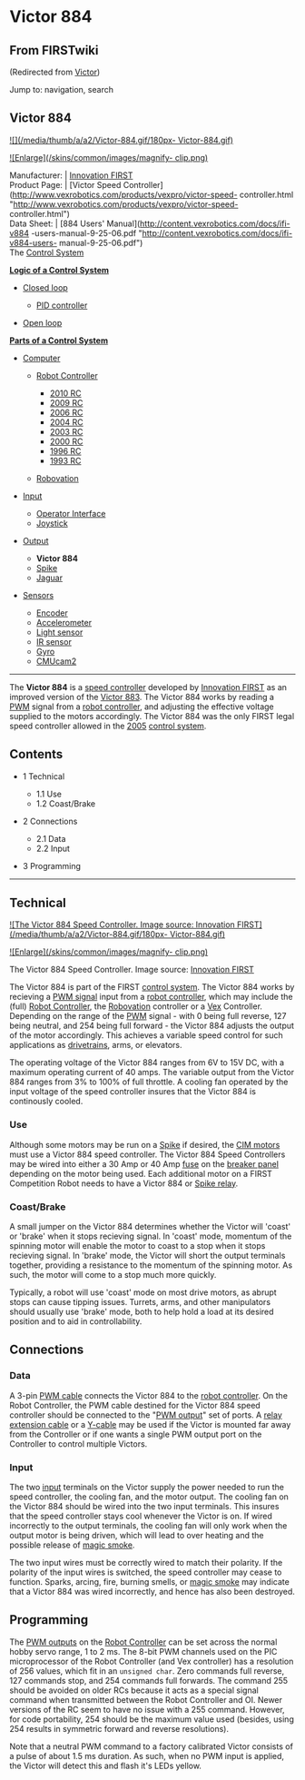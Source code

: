 # Victor 884

## From FIRSTwiki

(Redirected from [Victor](/index.php?title=Victor&redirect=no "Victor"))

Jump to: navigation, search

## Victor 884

[![](/media/thumb/a/a2/Victor-884.gif/180px-
Victor-884.gif)](Image:Victor-884.gif)

[![Enlarge](/skins/common/images/magnify-
clip.png)](Image:Victor-884.gif "Enlarge")

Manufacturer: | [Innovation FIRST](Innovation_FIRST "Innovation
FIRST")<br>
Product Page: | [Victor Speed Controller](http://www.vexrobotics.com/products/vexpro/victor-speed-
controller.html "http://www.vexrobotics.com/products/vexpro/victor-speed-
controller.html")<br>
Data Sheet: | [884 Users' Manual](http://content.vexrobotics.com/docs/ifi-v884
-users-manual-9-25-06.pdf "http://content.vexrobotics.com/docs/ifi-v884-users-
manual-9-25-06.pdf")<br>
The [Control System](Control_system "Control system")

**[Logic of a Control System](Logic_of_a_control_system "Logic of a control system")**

- [Closed loop](Closed_loop "Closed loop")

  - [PID controller](PID_controller "PID controller")

- [Open loop](Open_loop "Open loop")

**[Parts of a Control System](Parts_of_a_control_system "Parts of a control system")**

- [Computer](Computer "Computer")

  - [Robot Controller](robot-controller)

    - [2010 RC](Robot_Controller_%282010%29 "Robot Controller \(2010\)")
    - [2009 RC](Robot_Controller_%282009%29 "Robot Controller \(2009\)")
    - [2006 RC](Robot_Controller_%282006%29 "Robot Controller \(2006\)")
    - [2004 RC](Robot_Controller_%282004%29 "Robot Controller \(2004\)")
    - [2003 RC](Robot_Controller_%282003%29 "Robot Controller \(2003\)")
    - [2000 RC](Robot_Controller_%282000%29 "Robot Controller \(2000\)")
    - [1996 RC](/index.php?title=Robot_Controller_%281996%29&action=edit "Robot Controller \(1996\)")
    - [1993 RC](/index.php?title=Robot_Controller_%281993%29&action=edit "Robot Controller \(1993\)")

  - [Robovation](robovation)

- [Input](Input "Input")

  - [Operator Interface](operator-interface)
  - [Joystick](joystick)

- [Output](Output "Output")

  - **Victor 884**
  - [Spike](spike-relay)
  - [Jaguar](Jaguar "Jaguar")

- [Sensors](sensor)

  - [Encoder](Encoder "Encoder")
  - [Accelerometer](Accelerometer "Accelerometer")
  - [Light sensor](/index.php?title=Light_sensor&action=edit "Light sensor")
  - [IR sensor](IR_sensor "IR sensor")
  - [Gyro](gyro)
  - [CMUcam2](CMUcam2 "CMUcam2")

--------------------------------------------------------------------------------

The **Victor 884** is a [speed controller](Speed_Controller "Speed
Controller") developed by [Innovation FIRST](Innovation_FIRST "Innovation FIRST") as an improved version of the [Victor 883](victor-883). The Victor 884 works by reading a [PWM](pwm) signal from a [robot controller](Robot_controller "Robot controller"), and adjusting the effective voltage supplied to the motors accordingly. The Victor 884 was the only FIRST legal speed controller allowed in the [2005](triple-play) [control system](Control_system "Control system").

## Contents

- 1 Technical

  - 1.1 Use
  - 1.2 Coast/Brake

- 2 Connections

  - 2.1 Data
  - 2.2 Input

- 3 Programming

--------------------------------------------------------------------------------

## Technical

[![The Victor 884 Speed Controller. Image source: Innovation
FIRST](/media/thumb/a/a2/Victor-884.gif/180px-
Victor-884.gif)](Image:Victor-884.gif "The Victor 884 Speed
Controller. Image source: Innovation FIRST")

[![Enlarge](/skins/common/images/magnify-
clip.png)](Image:Victor-884.gif "Enlarge")

The Victor 884 Speed Controller. Image source: [Innovation FIRST](Innovation_FIRST "Innovation FIRST")

The Victor 884 is part of the FIRST [control system](Control_system "Control system"). The Victor 884 works by recieving a [PWM signal](PWM_signal "PWM signal") input from a [robot controller](Robot_controller "Robot controller"), which may include the (full) [Robot Controller](Robot_Controller "Robot
Controller"), the [Robovation](robovation) controller or a [Vex](Vex "Vex") Controller. Depending on the range of the [PWM](pwm) signal - with 0 being full reverse, 127 being neutral, and 254 being full forward - the Victor 884 adjusts the output of the motor accordingly. This achieves a variable speed control for such applications as [drivetrains](Drive_trains "Drive trains"), arms, or elevators.

The operating voltage of the Victor 884 ranges from 6V to 15V DC, with a maximum operating current of 40 amps. The variable output from the Victor 884 ranges from 3% to 100% of full throttle. A cooling fan operated by the input voltage of the speed controller insures that the Victor 884 is continously cooled.

### Use

Although some motors may be run on a [Spike](spike-relay) if desired, the [CIM motors](CIM_motor "CIM motor") must use a Victor 884 speed controller. The Victor 884 Speed Controllers may be wired into either a 30 Amp or 40 Amp [fuse](/index.php?title=Fuse&action=edit "Fuse") on the [breaker panel](Breaker_panel "Breaker panel") depending on the motor being used. Each additional motor on a FIRST Competition Robot needs to have a Victor 884 or [Spike relay](Spike_relay "Spike relay").

### Coast/Brake

A small jumper on the Victor 884 determines whether the Victor will 'coast' or 'brake' when it stops recieving signal. In 'coast' mode, momentum of the spinning motor will enable the motor to coast to a stop when it stops recieving signal. In 'brake' mode, the Victor will short the output terminals together, providing a resistance to the momentum of the spinning motor. As such, the motor will come to a stop much more quickly.

Typically, a robot will use 'coast' mode on most drive motors, as abrupt stops can cause tipping issues. Turrets, arms, and other manipulators should usually use 'brake' mode, both to help hold a load at its desired position and to aid in controllability.

## Connections

### Data

A 3-pin [PWM cable](PWM_cable "PWM cable") connects the Victor 884 to the [robot controller](Robot_controller "Robot controller"). On the Robot Controller, the PWM cable destined for the Victor 884 speed controller should be connected to the "[PWM output](/index.php?title=PWM_output&action=edit "PWM output")" set of ports. A [relay extension cable](/index.php?title=Relay_extension_cable&action=edit "Relay extension cable") or a [Y-cable](/index.php?title=Y-cable&action=edit "Y-cable") may be used if the Victor is mounted far away from the Controller or if one wants a single PWM output port on the Controller to control multiple Victors.

### Input

The two [input](Input "Input") terminals on the Victor supply the power needed to run the speed controller, the cooling fan, and the motor output. The cooling fan on the Victor 884 should be wired into the two input terminals. This insures that the speed controller stays cool whenever the Victor is on. If wired incorrectly to the output terminals, the cooling fan will only work when the output motor is being driven, which will lead to over heating and the possible release of [magic smoke](Magic_smoke "Magic smoke").

The two input wires must be correctly wired to match their polarity. If the polarity of the input wires is switched, the speed controller may cease to function. Sparks, arcing, fire, burning smells, or [magic smoke](Magic_smoke "Magic smoke") may indicate that a Victor 884 was wired incorrectly, and hence has also been destroyed.

## Programming

The [PWM outputs](/index.php?title=PWM_outputs&action=edit "PWM outputs") on the [Robot Controller](robot-controller) can be set across the normal hobby servo range, 1 to 2 ms. The 8-bit PWM channels used on the PIC microprocessor of the Robot Controller (and Vex controller) has a resolution of 256 values, which fit in an `unsigned char`. Zero commands full reverse, 127 commands stop, and 254 commands full forwards. The command 255 should be avoided on older RCs because it acts as a special signal command when transmitted between the Robot Controller and OI. Newer versions of the RC seem to have no issue with a 255 command. However, for code portability, 254 should be the maximum value used (besides, using 254 results in symmetric forward and reverse resolutions).

Note that a neutral PWM command to a factory calibrated Victor consists of a pulse of about 1.5 ms duration. As such, when no PWM input is applied, the Victor will detect this and flash it's LEDs yellow.
